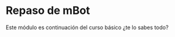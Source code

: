 
# Repaso de mBot

Este módulo es continuación del curso básico ¿te lo sabes todo?


<script type="text/javascript" src="//cdn.playbuzz.com/widget/feed.js"></script>


